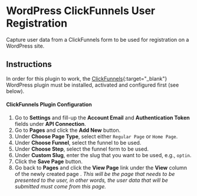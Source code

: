 # WordPress ClickFunnels User Registration
Capture user data from a ClickFunnels form to be used for registration on a WordPress site.

## Instructions

In order for this plugin to work, the [ClickFunnels](https://wordpress.org/plugins/clickfunnels/){:target="_blank"} WordPress plugin must be installed, activated and configured first (see below).

#### ClickFunnels Plugin Configuration

1. Go to **Settings** and fill-up the **Account Email** and **Authentication Token** fields under **API Connection**.
2. Go to **Pages** and click the **Add New** button.
3. Under **Choose Page Type**, select either `Regular Page` or `Home Page`.
4. Under **Choose Funnel**, select the funnel to be used.
5. Under **Choose Step**, select the funnel form to be used.
6. Under **Custom Slug**, enter the slug that you want to be used, e.g., `optin`.
7. Click the **Save Page** button.
8. Go back to **Pages** and click the **View Page** link under the **View** column of the newly created page . _This will be the page that needs to be presented to the user, in other words, the user data that will be submitted must come from this page._
